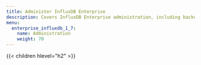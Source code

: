 ```yaml
---
title: Administer InfluxDB Enterprise
description: Covers InfluxDB Enterprise administration, including backup and restore, configuration, logs, security, and upgrading.
menu:
  enterprise_influxdb_1_7:
    name: Administration
    weight: 70
---
```


{{< children hlevel="h2" >}}

